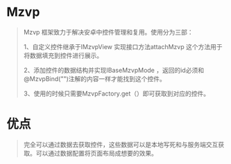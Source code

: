 # Mzvp

> Mzvp 框架致力于解决安卓中控件管理和复用。使用分为三部：
>
>  1、自定义控件继承于IMzvpView 实现接口方法attachMzvp 这个方法用于将数据填充到控件进行展示。
> 
> 2、添加控件的数据结构并实现IBaseMzvpMode ，返回的id必须和@MzvpBind("")注解的内容一样才能找到这个控件。
> 
> 3、使用的时候只需要MzvpFactory.get（）即可获取到对应的控件。

# 优点
> 完全可以通过数据去获取控件，这些数据可以是本地写死和与服务端交互获取。可以通过数据配置将页面布局成想要的效果。
